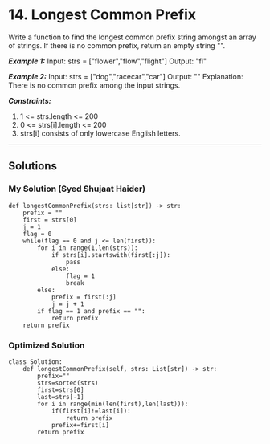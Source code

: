 # 14. Longest Common Prefix

Write a function to find the longest common prefix string amongst an array of strings.
If there is no common prefix, return an empty string "".

***Example 1:***
Input: strs = ["flower","flow","flight"]
Output: "fl"

***Example 2:***
Input: strs = ["dog","racecar","car"]
Output: ""
Explanation: There is no common prefix among the input strings.
 

***Constraints:***
1. 1 <= strs.length <= 200
2. 0 <= strs[i].length <= 200
3. strs[i] consists of only lowercase English letters.

---

## Solutions

### My Solution (Syed Shujaat Haider)
```
def longestCommonPrefix(strs: list[str]) -> str:
    prefix = ""
    first = strs[0]
    j = 1
    flag = 0
    while(flag == 0 and j <= len(first)):
        for i in range(1,len(strs)):
            if strs[i].startswith(first[:j]):
                pass
            else:
                flag = 1
                break
        else:
            prefix = first[:j]
            j = j + 1
        if flag == 1 and prefix == "":
            return prefix
    return prefix
```

### Optimized Solution
```
class Solution:
    def longestCommonPrefix(self, strs: List[str]) -> str:
        prefix=""
        strs=sorted(strs)
        first=strs[0]
        last=strs[-1]
        for i in range(min(len(first),len(last))):
            if(first[i]!=last[i]):
                return prefix
            prefix+=first[i]
        return prefix 
```